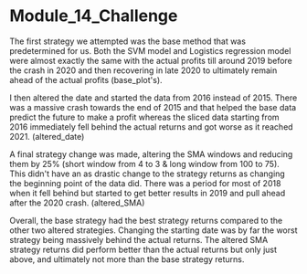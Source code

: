 # Module_14_Challenge

The first strategy we attempted was the base method that was predetermined for us. Both the SVM model and Logistics regression model were almost exactly the same with the actual profits till around 2019 before the crash in 2020 and then recovering in late 2020 to ultimately remain ahead of the actual profits (base_plot's).

I then altered the date and started the data from 2016 instead of 2015. There was a massive crash towards the end of 2015 and that helped the base data predict the future to make a profit whereas the sliced data starting from 2016 immediately fell behind the actual returns and got worse as it reached 2021. (altered_date)

A final strategy change was made, altering the SMA windows and reducing them by 25% (short window from 4 to 3 & long window from 100 to 75). This didn't have an as drastic change to the strategy returns as changing the beginning point of the data did. There was a period for most of 2018 when it fell behind but started to get better results in 2019 and pull ahead after the 2020 crash. (altered_SMA)

Overall, the base strategy had the best strategy returns compared to the other two altered strategies. Changing the starting date was by far the worst strategy being massively behind the actual returns. The altered SMA strategy returns did perform better than the actual returns but only just above, and ultimately not more than the base strategy returns.
